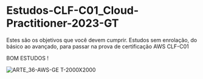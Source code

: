 # Estudos-CLF-C01_Cloud-Practitioner-2023-GT
Estes são os objetivos que você devem cumprir.
Estudos  sem enrolação, do básico ao avançado, para   passar na prova de certificação AWS   CLF-C01


BOM ESTUDOS ! 



![ARTE_36-AWS-GE T-2000X2000](https://user-images.githubusercontent.com/91990479/230777482-1ecb2bba-4101-4a63-9cee-bd77c8f76baf.jpg)
